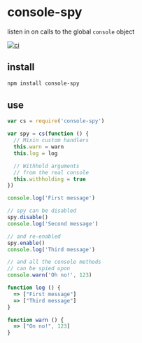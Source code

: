 # console-spy
listen in on calls to the global `console` object

[![ci](https://travis-ci.org/michaelrhodes/console-spy.svg?branch=master)](https://travis-ci.org/michaelrhodes/console-spy)

## install
```sh
npm install console-spy
```

## use
```js
var cs = require('console-spy')

var spy = cs(function () {
  // Mixin custom handlers
  this.warn = warn
  this.log = log

  // Withhold arguments
  // from the real console
  this.withholding = true
})

console.log('First message')

// spy can be disabled
spy.disable()
console.log('Second message')

// and re-enabled
spy.enable()
console.log('Third message')

// and all the console methods
// can be spied upon
console.warn('Oh no!', 123)

function log () {
  => ["First message"]
  => ["Third message"]
}

function warn () {
  => ["On no!", 123]
}
```
